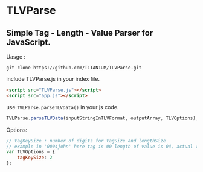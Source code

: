 # TLVParse
## Simple Tag - Length - Value Parser for JavaScript.

Uasge :
```
git clone https://github.com/T1TAN1UM/TLVParse.git
``` 
include TLVParse.js in your index file.
```html
<script src="TLVParse.js"></script>
<script src="app.js"></script>
```

use ```TVLParse.parseTLVData()``` in your js code.

```js
TVLParse.parseTLVData(inputStringInTLVFormat, outputArray, TLVOptions);
```

Options: 
```js
// tagKeySize : number of digits for tagSize and lengthSize
// example in '0004john' here tag is 00 length of value is 04, actual value is 'john' 
var TLVOptions = {
    tagKeySize: 2
};
```
